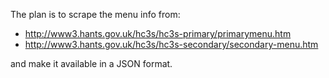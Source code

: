The plan is to scrape the menu info from:

* http://www3.hants.gov.uk/hc3s/hc3s-primary/primarymenu.htm
* http://www3.hants.gov.uk/hc3s/hc3s-secondary/secondary-menu.htm

and make it available in a JSON format.
